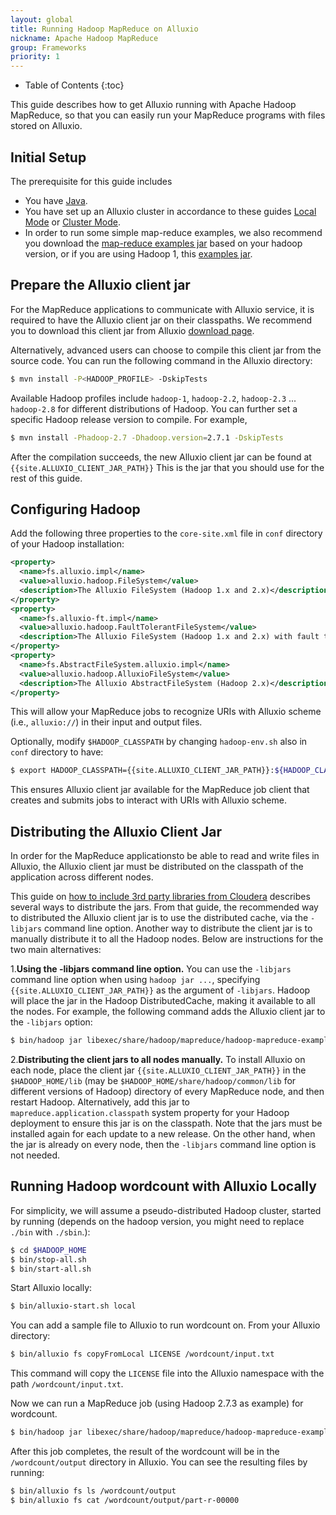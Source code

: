 ```yaml
---
layout: global
title: Running Hadoop MapReduce on Alluxio
nickname: Apache Hadoop MapReduce
group: Frameworks
priority: 1
---
```


* Table of Contents
{:toc}

This guide describes how to get Alluxio running with Apache Hadoop MapReduce, so that you can easily
run your MapReduce programs with files stored on Alluxio.

## Initial Setup

The prerequisite for this guide includes

- You have [Java](Java-Setup.html). 
- You have set up an Alluxio cluster in accordance to these guides
[Local Mode](Running-Alluxio-Locally.html) or [Cluster Mode](Running-Alluxio-on-a-Cluster.html).
- In order to run some simple map-reduce examples, we also recommend you download the
[map-reduce examples jar](http://mvnrepository.com/artifact/org.apache.hadoop/hadoop-mapreduce-examples/2.4.1) based on your hadoop version,
or if you are using Hadoop 1, this [examples jar](http://mvnrepository.com/artifact/org.apache.hadoop/hadoop-examples/1.2.1).

## Prepare the Alluxio client jar

For the MapReduce applications to communicate with Alluxio service, it is required to have the Alluxio client jar on their classpaths. We recommend you to download this client jar from Alluxio [download page](http://www.alluxio.org/download). 

Alternatively, advanced users can choose to compile this client jar from the source code. You can run the following command in the Alluxio
directory:

```bash
$ mvn install -P<HADOOP_PROFILE> -DskipTests
```

Available Hadoop profiles include `hadoop-1`, `hadoop-2.2`, `hadoop-2.3` ... `hadoop-2.8` for different distributions of Hadoop. You can further set a specific Hadoop release version to compile. For example,

```bash
$ mvn install -Phadoop-2.7 -Dhadoop.version=2.7.1 -DskipTests
```

After the compilation succeeds, the new Alluxio client jar can be found at `{{site.ALLUXIO_CLIENT_JAR_PATH}}`
This is the jar that you should use for the rest of this guide.

## Configuring Hadoop

Add the following three properties to the `core-site.xml` file in `conf` directory of your Hadoop installation:

```xml
<property>
  <name>fs.alluxio.impl</name>
  <value>alluxio.hadoop.FileSystem</value>
  <description>The Alluxio FileSystem (Hadoop 1.x and 2.x)</description>
</property>
<property>
  <name>fs.alluxio-ft.impl</name>
  <value>alluxio.hadoop.FaultTolerantFileSystem</value>
  <description>The Alluxio FileSystem (Hadoop 1.x and 2.x) with fault tolerant support</description>
</property>
<property>
  <name>fs.AbstractFileSystem.alluxio.impl</name>
  <value>alluxio.hadoop.AlluxioFileSystem</value>
  <description>The Alluxio AbstractFileSystem (Hadoop 2.x)</description>
</property>
```

This will allow your MapReduce jobs to recognize URIs with Alluxio scheme (i.e., `alluxio://`) in their input and output files.

Optionally, modify `$HADOOP_CLASSPATH` by changing `hadoop-env.sh` also in `conf` directory to have:

```bash
$ export HADOOP_CLASSPATH={{site.ALLUXIO_CLIENT_JAR_PATH}}:${HADOOP_CLASSPATH}
```

This ensures Alluxio client jar available for the MapReduce job client that creates and submits jobs to interact with
URIs with Alluxio scheme.


## Distributing the Alluxio Client Jar

In order for the MapReduce applicationsto be able to read and write files in Alluxio, the Alluxio client jar
must be distributed on the classpath of the application across different nodes. 

This guide on
[how to include 3rd party libraries from Cloudera](http://blog.cloudera.com/blog/2011/01/how-to-include-third-party-libraries-in-your-map-reduce-job/)
describes several ways to distribute the jars. From that guide, the recommended way to distributed
the Alluxio client jar is to use the distributed cache, via the `-libjars` command line option.
Another way to distribute the client jar is to manually distribute it to all the Hadoop nodes.
Below are instructions for the two main alternatives:

1.**Using the -libjars command line option.**
You can use the `-libjars` command line option when using `hadoop jar ...`,
specifying `{{site.ALLUXIO_CLIENT_JAR_PATH}}`
as the argument of `-libjars`. Hadoop will place the jar in the Hadoop DistributedCache, making it available to all
the nodes. For example, the following command adds the Alluxio client jar to the `-libjars` option:

```bash
$ bin/hadoop jar libexec/share/hadoop/mapreduce/hadoop-mapreduce-examples-2.7.3.jar wordcount -libjars {{site.ALLUXIO_CLIENT_JAR_PATH}} <INPUT FILES> <OUTPUT DIRECTORY>
```

2.**Distributing the client jars to all nodes manually.**
To install Alluxio on each node, place the client jar
`{{site.ALLUXIO_CLIENT_JAR_PATH}}` in the `$HADOOP_HOME/lib`
(may be `$HADOOP_HOME/share/hadoop/common/lib` for different versions of Hadoop) directory of every
MapReduce node, and then restart Hadoop.
Alternatively, add this jar to `mapreduce.application.classpath` system property for your Hadoop deployment
to ensure this jar is on the classpath.
Note that the jars must be installed again for each update to a new release. On the other hand, when the jar is
already on every node, then the `-libjars` command line option is not needed.

## Running Hadoop wordcount with Alluxio Locally

For simplicity, we will assume a pseudo-distributed Hadoop cluster, started by running (depends on the hadoop version, you might need to replace `./bin` with `./sbin`.):

```bash
$ cd $HADOOP_HOME
$ bin/stop-all.sh
$ bin/start-all.sh
```

Start Alluxio locally:

```bash
$ bin/alluxio-start.sh local
```

You can add a sample file to Alluxio to run wordcount on. From your Alluxio directory:

```bash
$ bin/alluxio fs copyFromLocal LICENSE /wordcount/input.txt
```

This command will copy the `LICENSE` file into the Alluxio namespace with the path
`/wordcount/input.txt`.

Now we can run a MapReduce job (using Hadoop 2.7.3 as example) for wordcount.

```bash
$ bin/hadoop jar libexec/share/hadoop/mapreduce/hadoop-mapreduce-examples-2.7.3.jar wordcount -libjars {{site.ALLUXIO_CLIENT_JAR_PATH}} alluxio://localhost:19998/wordcount/input.txt alluxio://localhost:19998/wordcount/output
```

After this job completes, the result of the wordcount will be in the `/wordcount/output` directory
in Alluxio. You can see the resulting files by running:

```bash
$ bin/alluxio fs ls /wordcount/output
$ bin/alluxio fs cat /wordcount/output/part-r-00000
```
